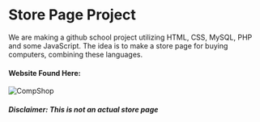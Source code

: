 # Store Page Project

We are making a github school project utilizing HTML, CSS, MySQL, PHP and some JavaScript. The idea is to make a store page for buying computers, combining these languages.

#### **Website Found Here:**
![CompShop](http://github.com/IT-School-Project/www.git)

#### *__Disclaimer:__ This is not an actual store page*
